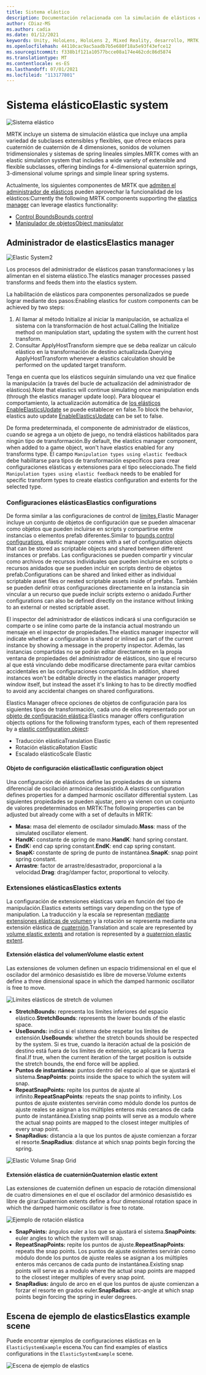 ```yaml
---
title: Sistema elástico
description: Documentación relacionada con la simulación de elásticos en MRTK
author: CDiaz-MS
ms.author: cadia
ms.date: 01/12/2021
keywords: Unity, HoloLens, HoloLens 2, Mixed Reality, desarrollo, MRTK, ElasticsSystem,
ms.openlocfilehash: 44110cac9ac5aadb7b5e680f18a5e93f43efce12
ms.sourcegitcommit: f338b1f121a10577bcce08a174e462cdc86d5874
ms.translationtype: MT
ms.contentlocale: es-ES
ms.lasthandoff: 07/01/2021
ms.locfileid: "113177801"
---
```

# <a name="elastic-system"></a><span data-ttu-id="4612e-104">Sistema elástico</span><span class="sxs-lookup"><span data-stu-id="4612e-104">Elastic system</span></span>

![Sistema elástico](../images/elastics/Elastics_Main1.gif)

<span data-ttu-id="4612e-106">MRTK incluye un sistema de simulación elástica que incluye una amplia variedad de subclases extensibles y flexibles, que ofrece enlaces para cuaternión de cuaternión de 4 dimensiones, sonidos de volumen tridimensionales y sistemas de spring lineales simples.</span><span class="sxs-lookup"><span data-stu-id="4612e-106">MRTK comes with an elastic simulation system that includes a wide variety of extensible and flexible subclasses, offering bindings for 4-dimensional quaternion springs, 3-dimensional volume springs and simple linear spring systems.</span></span>

<span data-ttu-id="4612e-107">Actualmente, los siguientes componentes de MRTK que [admiten el administrador de elásticos](xref:Microsoft.MixedReality.Toolkit.Experimental.Physics.ElasticsManager) pueden aprovechar la funcionalidad de los elásticos:</span><span class="sxs-lookup"><span data-stu-id="4612e-107">Currently the following MRTK components supporting the [elastics manager](xref:Microsoft.MixedReality.Toolkit.Experimental.Physics.ElasticsManager) can leverage elastics functionality:</span></span>

- [<span data-ttu-id="4612e-108">Control Bounds</span><span class="sxs-lookup"><span data-stu-id="4612e-108">Bounds control</span></span>](../ux-building-blocks/bounds-control.md)
- [<span data-ttu-id="4612e-109">Manipulador de objetos</span><span class="sxs-lookup"><span data-stu-id="4612e-109">Object manipulator</span></span>](../ux-building-blocks/object-manipulator.md)

## <a name="elastics-manager"></a><span data-ttu-id="4612e-110">Administrador de elastics</span><span class="sxs-lookup"><span data-stu-id="4612e-110">Elastics manager</span></span>

![Elastic System2](../images/elastics/Elastics_Main.gif)

<span data-ttu-id="4612e-112">Los procesos del administrador de elásticos pasan transformaciones y las alimentan en el sistema elástico.</span><span class="sxs-lookup"><span data-stu-id="4612e-112">The elastics manager processes passed transforms and feeds them into the elastics system.</span></span>

<span data-ttu-id="4612e-113">La habilitación de elásticos para componentes personalizados se puede lograr mediante dos pasos:</span><span class="sxs-lookup"><span data-stu-id="4612e-113">Enabling elastics for custom components can be achieved by two steps:</span></span>

1. <span data-ttu-id="4612e-114">Al llamar al método Initialize al iniciar la manipulación, se actualiza el sistema con la transformación de host actual.</span><span class="sxs-lookup"><span data-stu-id="4612e-114">Calling the Initialize method on manipulation start, updating the system with the current host transform.</span></span>
1. <span data-ttu-id="4612e-115">Consultar ApplyHostTransform siempre que se deba realizar un cálculo elástico en la transformación de destino actualizada.</span><span class="sxs-lookup"><span data-stu-id="4612e-115">Querying ApplyHostTransform whenever a elastics calculation should be performed on the updated target transform.</span></span>

<span data-ttu-id="4612e-116">Tenga en cuenta que los elásticos seguirán simulando una vez que finalice la manipulación (a través del bucle de actualización del administrador de elásticos).</span><span class="sxs-lookup"><span data-stu-id="4612e-116">Note that elastics will continue simulating once manipulation ends (through the elastics manager update loop).</span></span> <span data-ttu-id="4612e-117">Para bloquear el comportamiento, la actualización automática de [los elásticos EnableElasticsUpdate](xref:Microsoft.MixedReality.Toolkit.Experimental.Physics.ElasticsManager.EnableElasticsUpdate) se puede establecer en false.</span><span class="sxs-lookup"><span data-stu-id="4612e-117">To block the behavior, elastics auto update [EnableElasticsUpdate](xref:Microsoft.MixedReality.Toolkit.Experimental.Physics.ElasticsManager.EnableElasticsUpdate) can be set to false.</span></span>

<span data-ttu-id="4612e-118">De forma predeterminada, el componente de administrador de elásticos, cuando se agrega a un objeto de juego, no tendrá elásticos habilitados para ningún tipo de transformación.</span><span class="sxs-lookup"><span data-stu-id="4612e-118">By default, the elastics manager component, when added to a game object, won't have elastics enabled for any transforms type.</span></span>
<span data-ttu-id="4612e-119">El campo `Manipulation types using elastic feedback` debe habilitarse para tipos de transformación específicos para crear configuraciones elásticas y extensiones para el tipo seleccionado.</span><span class="sxs-lookup"><span data-stu-id="4612e-119">The field `Manipulation types using elastic feedback` needs to be enabled for specific transform types to create elastics configuration and extents for the selected type.</span></span>

### <a name="elastics-configurations"></a><span data-ttu-id="4612e-120">Configuraciones elásticas</span><span class="sxs-lookup"><span data-stu-id="4612e-120">Elastics configurations</span></span>

<span data-ttu-id="4612e-121">De forma similar a las configuraciones de control de [límites,](../ux-building-blocks/bounds-control.md#configuration-objects)Elastic Manager incluye un conjunto de objetos de configuración que se pueden almacenar como objetos que pueden incluirse en scripts y compartirse entre instancias o elementos prefab diferentes.</span><span class="sxs-lookup"><span data-stu-id="4612e-121">Similar to [bounds control configurations](../ux-building-blocks/bounds-control.md#configuration-objects), elastic manager comes with a set of configuration objects that can be stored as scriptable objects and shared between different instances or prefabs.</span></span> <span data-ttu-id="4612e-122">Las configuraciones se pueden compartir y vincular como archivos de recursos individuales que pueden incluirse en scripts o recursos anidados que se pueden incluir en scripts dentro de objetos prefab.</span><span class="sxs-lookup"><span data-stu-id="4612e-122">Configurations can be shared and linked either as individual scriptable asset files or nested scriptable assets inside of prefabs.</span></span> <span data-ttu-id="4612e-123">También se pueden definir otras configuraciones directamente en la instancia sin vincular a un recurso que puede incluir scripts externo o anidado.</span><span class="sxs-lookup"><span data-stu-id="4612e-123">Further configurations can also be defined directly on the instance without linking to an external or nested scriptable asset.</span></span>

<span data-ttu-id="4612e-124">El inspector del administrador de elásticos indicará si una configuración se comparte o se inline como parte de la instancia actual mostrando un mensaje en el inspector de propiedades.</span><span class="sxs-lookup"><span data-stu-id="4612e-124">The elastics manager inspector will indicate whether a configuration is shared or inlined as part of the current instance by showing a message in the property inspector.</span></span> <span data-ttu-id="4612e-125">Además, las instancias compartidas no se podrán editar directamente en la propia ventana de propiedades del administrador de elásticos, sino que el recurso al que está vinculando debe modificarse directamente para evitar cambios accidentales en las configuraciones compartidas.</span><span class="sxs-lookup"><span data-stu-id="4612e-125">In addition, shared instances won't be editable directly in the elastics manager property window itself, but instead the asset it's linking to has to be directly modfied to avoid any accidental changes on shared configurations.</span></span>

<span data-ttu-id="4612e-126">Elastics Manager ofrece opciones de objetos de configuración para los siguientes tipos de transformación, cada uno de ellos representado por un [objeto de configuración elástica](#elastic-configuration-object):</span><span class="sxs-lookup"><span data-stu-id="4612e-126">Elastics manager offers configuration objects options for the following transform types, each of them represented by a [elastic configuration object](#elastic-configuration-object):</span></span>

- <span data-ttu-id="4612e-127">Traducción elástica</span><span class="sxs-lookup"><span data-stu-id="4612e-127">Translation Elastic</span></span>
- <span data-ttu-id="4612e-128">Rotación elástica</span><span class="sxs-lookup"><span data-stu-id="4612e-128">Rotation Elastic</span></span>
- <span data-ttu-id="4612e-129">Escalado elástico</span><span class="sxs-lookup"><span data-stu-id="4612e-129">Scale Elastic</span></span>

#### <a name="elastic-configuration-object"></a><span data-ttu-id="4612e-130">Objeto de configuración elástica</span><span class="sxs-lookup"><span data-stu-id="4612e-130">Elastic configuration object</span></span>

<span data-ttu-id="4612e-131">Una configuración de elásticos define las propiedades de un sistema diferencial de oscilación armónica desasistido.</span><span class="sxs-lookup"><span data-stu-id="4612e-131">A elastics configuration defines properties for a damped harmonic oscillator differential system.</span></span>
<span data-ttu-id="4612e-132">Las siguientes propiedades se pueden ajustar, pero ya vienen con un conjunto de valores predeterminados en MRTK:</span><span class="sxs-lookup"><span data-stu-id="4612e-132">The following properties can be adjusted but already come with a set of defaults in MRTK:</span></span>

- <span data-ttu-id="4612e-133">**Masa:** masa del elemento de oscilador simulado.</span><span class="sxs-lookup"><span data-stu-id="4612e-133">**Mass**: mass of the simulated oscillator element.</span></span>
- <span data-ttu-id="4612e-134">**HandK:** constante de spring de mano.</span><span class="sxs-lookup"><span data-stu-id="4612e-134">**HandK**: hand spring constant.</span></span>
- <span data-ttu-id="4612e-135">**EndK:** end cap spring constant.</span><span class="sxs-lookup"><span data-stu-id="4612e-135">**EndK**: end cap spring constant.</span></span>
- <span data-ttu-id="4612e-136">**SnapK:** constante de spring de punto de instantánea.</span><span class="sxs-lookup"><span data-stu-id="4612e-136">**SnapK**: snap point spring constant.</span></span>
- <span data-ttu-id="4612e-137">**Arrastre**: factor de arrastre/desastrador, proporcional a la velocidad.</span><span class="sxs-lookup"><span data-stu-id="4612e-137">**Drag**: drag/damper factor, proportional to velocity.</span></span>

### <a name="elastics-extents"></a><span data-ttu-id="4612e-138">Extensiones elásticas</span><span class="sxs-lookup"><span data-stu-id="4612e-138">Elastics extents</span></span>

<span data-ttu-id="4612e-139">La configuración de extensiones elásticas varía en función del tipo de manipulación.</span><span class="sxs-lookup"><span data-stu-id="4612e-139">Elastics extents settings vary depending on the type of manipulation.</span></span> <span data-ttu-id="4612e-140">La traducción y la escala se representan [mediante extensiones elásticas de volumen](#volume-elastic-extent) y la rotación se representa mediante una extensión elástica de [cuaternión](#quaternion-elastic-extent).</span><span class="sxs-lookup"><span data-stu-id="4612e-140">Translation and scale are represented by [volume elastic extents](#volume-elastic-extent) and rotation is represented by a [quaternion elastic extent](#quaternion-elastic-extent).</span></span>

#### <a name="volume-elastic-extent"></a><span data-ttu-id="4612e-141">Extensión elástica del volumen</span><span class="sxs-lookup"><span data-stu-id="4612e-141">Volume elastic extent</span></span>

<span data-ttu-id="4612e-142">Las extensiones de volumen definen un espacio tridimensional en el que el oscilador del armónico desasistido es libre de moverse.</span><span class="sxs-lookup"><span data-stu-id="4612e-142">Volume extents define a three dimensional space in which the damped harmonic oscillator is free to move.</span></span>

![Límites elásticos de stretch de volumen](../images/elastics/Elastics_Volume_Bounds.gif)

- <span data-ttu-id="4612e-144">**StretchBounds:** representa los límites inferiores del espacio elástico.</span><span class="sxs-lookup"><span data-stu-id="4612e-144">**StretchBounds**: represents the lower bounds of the elastic space.</span></span>
- <span data-ttu-id="4612e-145">**UseBounds:** indica si el sistema debe respetar los límites de extensión.</span><span class="sxs-lookup"><span data-stu-id="4612e-145">**UseBounds**: whether the stretch bounds should be respected by the system.</span></span> <span data-ttu-id="4612e-146">Si es true, cuando la iteración actual de la posición de destino está fuera de los límites de extensión, se aplicará la fuerza final.</span><span class="sxs-lookup"><span data-stu-id="4612e-146">If true, when the current iteration of the target position is outside the stretch bounds, the end force will be applied.</span></span>
- <span data-ttu-id="4612e-147">**Puntos de instantánea:** puntos dentro del espacio al que se ajustará el sistema.</span><span class="sxs-lookup"><span data-stu-id="4612e-147">**SnapPoints**: points inside the space to which the system will snap.</span></span>
- <span data-ttu-id="4612e-148">**RepeatSnapPoints:** repite los puntos de ajuste al infinito.</span><span class="sxs-lookup"><span data-stu-id="4612e-148">**RepeatSnapPoints**: repeats the snap points to infinity.</span></span> <span data-ttu-id="4612e-149">Los puntos de ajuste existentes servirán como módulo donde los puntos de ajuste reales se asignan a los múltiples enteros más cercanos de cada punto de instantánea.</span><span class="sxs-lookup"><span data-stu-id="4612e-149">Existing snap points will serve as a modulo where the actual snap points are mapped to the closest integer multiples of every snap point.</span></span>
- <span data-ttu-id="4612e-150">**SnapRadius:** distancia a la que los puntos de ajuste comienzan a forzar el resorte.</span><span class="sxs-lookup"><span data-stu-id="4612e-150">**SnapRadius**: distance at which snap points begin forcing the spring.</span></span>

![Elastic Volume Snap Grid](../images/elastics/Elastics_Volume_Snap.gif)

#### <a name="quaternion-elastic-extent"></a><span data-ttu-id="4612e-152">Extensión elástica de cuaternión</span><span class="sxs-lookup"><span data-stu-id="4612e-152">Quaternion elastic extent</span></span>

<span data-ttu-id="4612e-153">Las extensiones de cuaternión definen un espacio de rotación dimensional de cuatro dimensiones en el que el oscilador del armónico desasistido es libre de girar.</span><span class="sxs-lookup"><span data-stu-id="4612e-153">Quaternion extents define a four dimensional rotation space in which the damped harmonic oscillator is free to rotate.</span></span>

![Ejemplo de rotación elástica](../images/elastics/Elastics_Rotation.gif)

- <span data-ttu-id="4612e-155">**SnapPoints:** ángulos euler a los que se ajustará el sistema.</span><span class="sxs-lookup"><span data-stu-id="4612e-155">**SnapPoints**: euler angles to which the system will snap.</span></span>
- <span data-ttu-id="4612e-156">**RepeatSnapPoints:** repite los puntos de ajuste.</span><span class="sxs-lookup"><span data-stu-id="4612e-156">**RepeatSnapPoints**: repeats the snap points.</span></span> <span data-ttu-id="4612e-157">Los puntos de ajuste existentes servirán como módulo donde los puntos de ajuste reales se asignan a los múltiples enteros más cercanos de cada punto de instantánea.</span><span class="sxs-lookup"><span data-stu-id="4612e-157">Existing snap points will serve as a modulo where the actual snap points are mapped to the closest integer multiples of every snap point.</span></span>
- <span data-ttu-id="4612e-158">**SnapRadius:** ángulo de arco en el que los puntos de ajuste comienzan a forzar el resorte en grados euler.</span><span class="sxs-lookup"><span data-stu-id="4612e-158">**SnapRadius**: arc-angle at which snap points begin forcing the spring in euler degrees.</span></span>

## <a name="elastics-example-scene"></a><span data-ttu-id="4612e-159">Escena de ejemplo de elastics</span><span class="sxs-lookup"><span data-stu-id="4612e-159">Elastics example scene</span></span>

<span data-ttu-id="4612e-160">Puede encontrar ejemplos de configuraciones elásticas en la `ElasticSystemExample` escena.</span><span class="sxs-lookup"><span data-stu-id="4612e-160">You can find examples of elastics configurations in the `ElasticSystemExample` scene.</span></span>

![Escena de ejemplo de elastics](../images/elastics/Elastics_Example_Scene.png)
